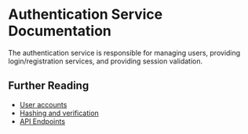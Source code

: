 # Authentication Service Documentation

The authentication service is responsible for managing users, providing login/registration services, and providing session validation.

## Further Reading
 - [User accounts](./user-accounts.md)
 - [Hashing and verification](./hashing-and-verification.md)
 - [API Endpoints](./endpoints.md)